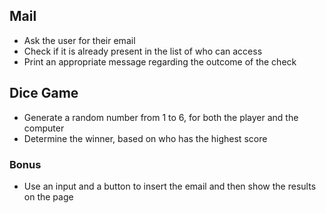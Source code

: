 ## Mail
- Ask the user for their email 
- Check if it is already present in the list of who can access
- Print an appropriate message regarding the outcome of the check

## Dice Game
- Generate a random number from 1 to 6, for both the player and the computer
- Determine the winner, based on who has the highest score

### Bonus
- Use an input and a button to insert the email and then show the results on the page